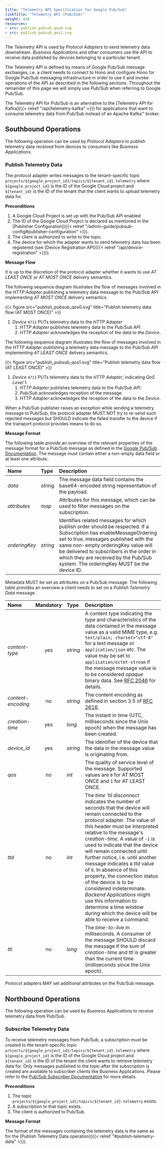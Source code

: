 ```yaml
---
title: "Telemetry API Specification for Google Pub/Sub"
linkTitle: "Telemetry API (Pub/Sub)"
weight: 420
resources:
- src: publish_pubsub_qos0.svg
- src: publish_pubsub_qos1.svg
---
```


The *Telemetry* API is used by *Protocol Adapters* to send telemetry data downstream.
*Business Applications* and other consumers use the API to receive data published by devices belonging to a particular
tenant.

The Telemetry API is defined by means of Google Pub/Sub message exchanges, i.e. a client needs to connect to Hono and configure
Hono for Google Pub/Sub messaging infrastructure in order to use it and invoke operations of the API as described in the following sections. Throughout the remainder of
this page we will simply use *Pub/Sub* when referring to Google Pub/Sub.

The Telemetry API for Pub/Sub is an alternative to the [Telemetry API for Kafka]({{< relref "/api/telemetry-kafka" >}})
for applications that want to consume telemetry data from Pub/Sub instead of an Apache Kafka&trade;
broker.

## Southbound Operations

The following operation can be used by *Protocol Adapters* to publish telemetry data received from devices to
consumers like *Business Applications*.

### Publish Telemetry Data

The protocol adapter writes messages to the tenant-specific topic `projects/${google_project_id}/topics/${tenant_id}.telemetry`
where `${google_project_id}` is the ID of the Google Cloud project and `${tenant_id}` is the
ID of the tenant that the client wants to upload telemetry data for.

**Preconditions**

1. A Google Cloud Project is set up with the Pub/Sub API enabled.
2. The ID of the Google Cloud Project is declared as mentioned in the [Publisher Configuration]({{< relref "/admin-guide/pubsub-config#publisher-configuration" >}}).
3. The client is authorized to write to the topic.
4. The device for which the adapter wants to send telemetry data has been registered (see
   [Device Registration API]({{< relref "/api/device-registration" >}})).

**Message Flow**

It is up to the discretion of the protocol adapter whether it wants to use *AT LEAST ONCE* or *AT MOST ONCE* delivery
semantics.

The following sequence diagram illustrates the flow of messages involved in the *HTTP Adapter* publishing a telemetry
data message to the Pub/Sub API implementing *AT MOST ONCE* delivery semantics.

{{< figure src="publish_pubsub_qos0.svg" title="Publish telemetry data flow (AT MOST ONCE)" >}}

1. *Device* `4711` PUTs telemetry data to the *HTTP Adapter*
    1. *HTTP Adapter* publishes telemetry data to the *Pub/Sub API*.
    1. *HTTP Adapter* acknowledges the reception of the data to the *Device*.

The following sequence diagram illustrates the flow of messages involved in the *HTTP Adapter* publishing a telemetry
data message to the Pub/Sub API implementing *AT LEAST ONCE* delivery semantics.

{{< figure src="publish_pubsub_qos1.svg" title="Publish telemetry data flow (AT LEAST ONCE)" >}}

1. *Device* `4711` PUTs telemetry data to the *HTTP Adapter*, indicating *QoS Level* 1.
    1. *HTTP Adapter* publishes telemetry data to the *Pub/Sub API*.
    1. *Pub/Sub* acknowledges reception of the message.
    1. *HTTP Adapter* acknowledges the reception of the data to the *Device*.

When a Pub/Sub publisher raises an exception while sending a telemetry message to Pub/Sub, the protocol adapter MUST NOT try
to re-send such rejected messages but SHOULD indicate the failed transfer to the device if the transport protocol
provides means to do so.

**Message Format**

The following table provide an overview of the relevant properties of the message format for a Pub/Sub message as defined in the
[Google Pub/Sub Documentation](https://cloud.google.com/pubsub/docs/reference/rest/v1/PubsubMessage). The message must contain either a non-empty data field or at least one attribute.

| Name            | Type        | Description |
| :-------------- | :---------- | :---------- |
| *data*  | *string*    | The message data field contains the base64-encoded string representation of the payload. |
| *attributes* | *map*      | Attributes for this message, which can be used to filter messages on the subscription. |
| *orderingKey* | *string*      | Identifies related messages for which publish order should be respected. If a Subscription has enableMessageOrdering set to true, messages published with the same non-empty orderingKey value will be delivered to subscribers in the order in which they are received by the Pub/Sub system. The orderingKey MUST be the device ID. |

Metadata MUST be set as attributes on a Pub/Sub message.
The following table provides an overview a client needs to set on a *Publish Telemetry Data* message.

| Name            | Mandatory       | Type        | Description |
| :-------------- | :-------------: | :---------- | :---------- |
| *content-type*  | yes             | *string*    | A content type indicating the type and characteristics of the data contained in the message value as a valid MIME type, e.g. `text/plain; charset="utf-8"` for a text message or `application/json` etc. The value may be set to `application/octet-stream` if the message message value is to be considered *opaque* binary data. See [RFC 2046](https://www.ietf.org/rfc/rfc2046.txt) for details. |
| *content-encoding* | no           | *string*    | The content encoding as defined in section 3.5 of [RFC 2616](https://www.ietf.org/rfc/rfc2616.txt). |
| *creation-time* | yes             | *long*      | The instant in time (UTC, milliseconds since the Unix epoch) when the message has been created. |
| *device_id*     | yes             | *string*    | The identifier of the device that the data in the message value is originating from. |
| *qos*           | no              | *int*       | The quality of service level of the message. Supported values are `0` for AT MOST ONCE and `1` for AT LEAST ONCE. |
| *ttd*           | no              | *int*       | The *time 'til disconnect* indicates the number of seconds that the device will remain connected to the protocol adapter. The value of this header must be interpreted relative to the message's *creation-time*. A value of `-1` is used to indicate that the device will remain connected until further notice, i.e. until another message indicates a *ttd* value of `0`. In absence of this property, the connection status of the device is to be considered indeterminate. *Backend Applications* might use this information to determine a time window during which the device will be able to receive a command. |
| *ttl*           | no              | *long*      | The *time-to-live* in milliseconds. A consumer of the message SHOULD discard the message if the sum of *creation-time* and *ttl* is greater than the current time (milliseconds since the Unix epoch). |

Protocol adapters MAY set additional attributes on the Pub/Sub message.

## Northbound Operations

The following operation can be used by *Business Applications* to receive telemetry data from Pub/Sub.

### Subscribe Telemetry Data

To receive telemetry messages from Pub/Sub, a subscription must be created to the tenant-specific topic `projects/${google_project_id}/topics/${tenant_id}.telemetry`
where `${google_project_id}` is the ID of the Google Cloud project and `${tenant_id}` is the ID of the tenant the client wants to retrieve telemetry data for. Only messages published
to the topic after the subscription is created are available to subscriber clients like Business Applications. Please refer to the
[Pub/Sub Subscriber Documentation](https://cloud.google.com/pubsub/docs/subscriber) for more details.

**Preconditions**

1. The topic `projects/${google_project_id}/topics/${tenant_id}.telemetry` exists.
2. A subscription to that topic exists.
3. The client is authorized to Pub/Sub.

**Message Format**

The format of the messages containing the telemetry data is the same as for the
[Publish Telemetry Data operation]({{< relref "#publish-telemetry-data" >}}).